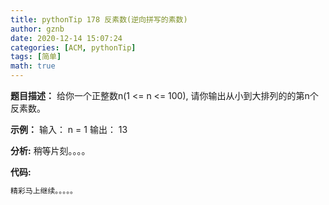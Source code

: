 ```yaml
---
title: pythonTip 178 反素数(逆向拼写的素数)
author: gznb
date: 2020-12-14 15:07:24
categories: [ACM, pythonTip]
tags: [简单]
math: true
---
```


**题目描述：**
给你一个正整数n(1 <= n <= 100), 请你输出从小到大排列的的第n个反素数。

**示例：**
输入：
n = 1
输出：
13


**分析:**
稍等片刻。。。。

**代码:**
```python
精彩马上继续。。。。。
```
